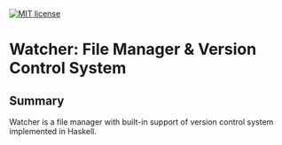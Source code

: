 [![MIT license](https://img.shields.io/badge/license-MIT-blue.svg)](https://github.com/fp-ctd-itmo/hw2-pavponn/blob/master/LICENSE)

# Watcher: File Manager & Version Control System

## Summary 
Watcher is a file manager with built-in support of version control system implemented in Haskell.


